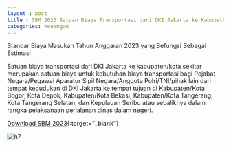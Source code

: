 ```yaml
---
layout : post
title : SBM 2023 Satuan Biaya Transportasi dari DKI Jakarta ke Kabupaten/Kota Sekitar (One Way)
categories: keuangan
---
```


Standar Biaya Masukan Tahun Anggaran 2023 yang Befungsi Sebagai Estimasi

Satuan biaya transportasi dari DKI Jakarta ke kabupaten/kota sekitar merupakan satuan biaya untuk kebutuhan biaya transportasi bagi Pejabat Negara/Pegawai Aparatur Sipil Negara/Anggota Polri/TNI/pihak lain dari tempat kedudukan di DKI Jakarta ke tempat tujuan di Kabupaten/Kota Bogor, Kota Depok, Kabupaten/Kota Bekasi, Kabupaten/Kota Tangerang, Kota Tangerang Selatan, dan Kepulauan Seribu atau sebaliknya dalam rangka pelaksanaan perjalanan dinas dalam negeri.


[Download SBM 2023](https://firebasestorage.googleapis.com/v0/b/geotag-b7d33.appspot.com/o/SBM_2023.pdf?alt=media&token=228220bb-e660-47cd-bb6f-ef614ad11018){:target="_blank"}

![h7](https://firebasestorage.googleapis.com/v0/b/geotag-b7d33.appspot.com/o/SBM_2023_page-0085.jpg?alt=media&token=2d60633c-58df-4c77-bbd5-00dba6fe4a54)